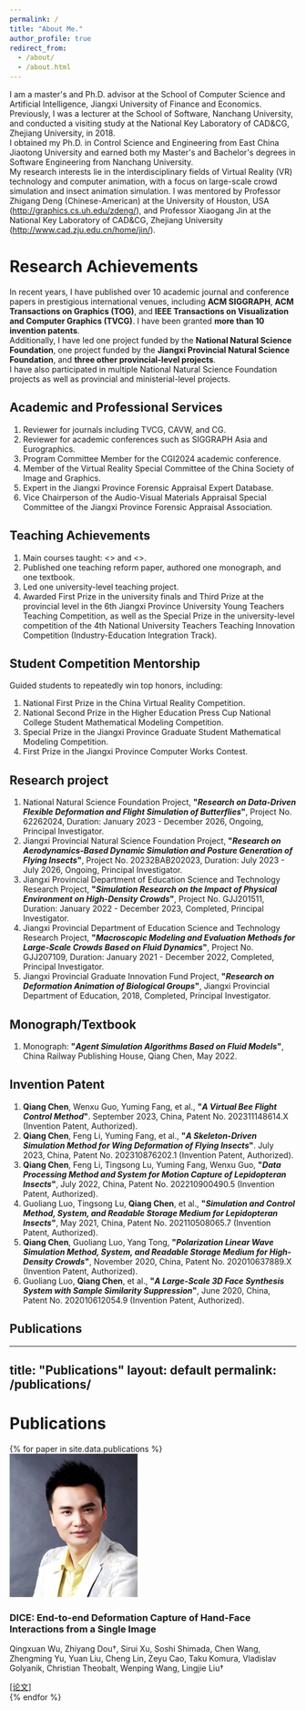 ```yaml
---
permalink: /
title: "About Me."
author_profile: true
redirect_from: 
  - /about/
  - /about.html
---
```

I am a master's and Ph.D. advisor at the School of Computer Science and Artificial Intelligence, Jiangxi University of Finance and Economics. Previously, I was a lecturer at the School of Software, Nanchang University, and conducted a visiting study at the National Key Laboratory of CAD&CG, Zhejiang University, in 2018.  
I obtained my Ph.D. in Control Science and Engineering from East China Jiaotong University and earned both my Master's and Bachelor's degrees in Software Engineering from Nanchang University.  
My research interests lie in the interdisciplinary fields of Virtual Reality (VR) technology and computer animation, with a focus on large-scale crowd simulation and insect animation simulation. I was mentored by Professor Zhigang Deng (Chinese-American) at the University of Houston, USA (http://graphics.cs.uh.edu/zdeng/), and Professor Xiaogang Jin at the National Key Laboratory of CAD&CG, Zhejiang University (http://www.cad.zju.edu.cn/home/jin/).

Research Achievements
======
In recent years, I have published over 10 academic journal and conference papers in prestigious international venues, including **ACM SIGGRAPH**, **ACM Transactions on Graphics (TOG)**, and **IEEE Transactions on Visualization and Computer Graphics (TVCG)**. I have been granted **more than 10 invention patents**.  
Additionally, I have led one project funded by the **National Natural Science Foundation**, one project funded by the **Jiangxi Provincial Natural Science Foundation**, and **three other provincial-level projects**.  
I have also participated in multiple National Natural Science Foundation projects as well as provincial and ministerial-level projects.

Academic and Professional Services
------
1. Reviewer for journals including TVCG, CAVW, and CG.  
2. Reviewer for academic conferences such as SIGGRAPH Asia and Eurographics.  
3. Program Committee Member for the CGI2024 academic conference.  
4. Member of the Virtual Reality Special Committee of the China Society of Image and Graphics.  
6. Expert in the Jiangxi Province Forensic Appraisal Expert Database.  
7. Vice Chairperson of the Audio-Visual Materials Appraisal Special Committee of the Jiangxi Province Forensic Appraisal Association. 

Teaching Achievements
------
1. Main courses taught: <<Computer Graphics>> and <<Introduction to Virtual Reality>>.  
2. Published one teaching reform paper, authored one monograph, and one textbook.  
3. Led one university-level teaching project.  
4. Awarded First Prize in the university finals and Third Prize at the provincial level in the 6th Jiangxi Province University Young Teachers Teaching Competition, as well as the Special Prize in the university-level competition of the 4th National University Teachers Teaching Innovation Competition (Industry-Education Integration Track).

Student Competition Mentorship
------
Guided students to repeatedly win top honors, including:  
1. National First Prize in the China Virtual Reality Competition.  
2. National Second Prize in the Higher Education Press Cup National College Student Mathematical Modeling Competition.  
3. Special Prize in the Jiangxi Province Graduate Student Mathematical Modeling Competition.  
4. First Prize in the Jiangxi Province Computer Works Contest.

Research project
------
1. National Natural Science Foundation Project, **"*Research on Data-Driven Flexible Deformation and Flight Simulation of Butterflies*"**, Project No. 62262024, Duration: January 2023 - December 2026, Ongoing, Principal Investigator.
2. Jiangxi Provincial Natural Science Foundation Project, **"*Research on Aerodynamics-Based Dynamic Simulation and Posture Generation of Flying Insects*"**, Project No. 20232BAB202023, Duration: July 2023 - July 2026, Ongoing, Principal Investigator.
3. Jiangxi Provincial Department of Education Science and Technology Research Project, **"*Simulation Research on the Impact of Physical Environment on High-Density Crowds*"**, Project No. GJJ201511, Duration: January 2022 - December 2023, Completed, Principal Investigator.
4. Jiangxi Provincial Department of Education Science and Technology Research Project, **"*Macroscopic Modeling and Evaluation Methods for Large-Scale Crowds Based on Fluid Dynamics*"**, Project No. GJJ207109, Duration: January 2021 - December 2022, Completed, Principal Investigator.
5. Jiangxi Provincial Graduate Innovation Fund Project, **"*Research on Deformation Animation of Biological Groups*"**, Jiangxi Provincial Department of Education, 2018, Completed, Principal Investigator.

Monograph/Textbook
------
1. Monograph: **"*Agent Simulation Algorithms Based on Fluid Models*"**, China Railway Publishing House, Qiang Chen, May 2022.

Invention Patent
------
1. **Qiang Chen**, Wenxu Guo, Yuming Fang, et al., **"*A Virtual Bee Flight Control Method*"**. September 2023, China, Patent No. 202311148614.X (Invention Patent, Authorized).
2. **Qiang Chen**, Feng Li, Yuming Fang, et al., **"*A Skeleton-Driven Simulation Method for Wing Deformation of Flying Insects*"**. July 2023, China, Patent No. 202310876202.1 (Invention Patent, Authorized).
3. **Qiang Chen**, Feng Li, Tingsong Lu, Yuming Fang, Wenxu Guo, **"*Data Processing Method and System for Motion Capture of Lepidopteran Insects*"**, July 2022, China, Patent No. 202210900490.5 (Invention Patent, Authorized).
4. Guoliang Luo, Tingsong Lu, **Qiang Chen**, et al., **"*Simulation and Control Method, System, and Readable Storage Medium for Lepidopteran Insects*"**, May 2021, China, Patent No. 202110508065.7 (Invention Patent, Authorized).
5. **Qiang Chen**, Guoliang Luo, Yang Tong, **"*Polarization Linear Wave Simulation Method, System, and Readable Storage Medium for High-Density Crowds*"**, November 2020, China, Patent No. 202010637889.X (Invention Patent, Authorized).
6. Guoliang Luo, **Qiang Chen**, et al., **"*A Large-Scale 3D Face Synthesis System with Sample Similarity Suppression*"**, June 2020, China, Patent No. 202010612054.9 (Invention Patent, Authorized).

Publications
------
---
title: "Publications"
layout: default
permalink: /publications/
---

<h1>Publications</h1>

<div class="paper-list">
  {% for paper in site.data.publications %}
  <div class="paper-item">
    <div class="paper-image">
      <img src="images/2.png" alt="Paper Thumbnail">
    </div>
    <div class="paper-content">
      <h3 class="paper-title">DICE: End-to-end Deformation Capture of Hand-Face Interactions from a Single Image</h3>
      <p class="paper-authors">Qingxuan Wu, Zhiyang Dou†, Sirui Xu, Soshi Shimada, Chen Wang, Zhengming Yu, Yuan Liu, Cheng Lin, Zeyu Cao, Taku Komura, Vladislav Golyanik, Christian Theobalt, Wenping Wang, Lingjie Liu†</p>
      <a href="{{ paper.link }}" class="paper-link" target="_blank">[论文]</a>
    </div>
  </div>
  {% endfor %}
</div>



